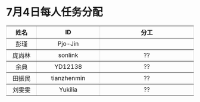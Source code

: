 # 7月4日每人任务分配<br>


<style>
  table.table{
    border:1px #DCDCDC;
  }
</style>
<table border="1" class="table" cellpadding="0" cellspacing="0" >
  <th  width="100px"}>姓名</th>
  <th  width="200px">ID</th>
  <th  width="400px">分工</th>
 
  <tr align="center">
    <td>彭瑾</td>
    <td>Pjo-Jin</td>
    <td></td>
  </tr>

  <tr align="center">
    <td>庞尚林</td>
    <td>sonlink</td>
    <td>??</td>
  </tr>

  <tr align="center">
    <td>余典</td>
    <td>YD12138</td>
    <td>??</td>
  </tr>

  <tr align="center">
    <td>田振民</td>
    <td>tianzhenmin</td>
    <td>??</td>
  </tr>

  <tr align="center">
    <td>刘雯雯</td>
    <td>Yukilia</td>
    <td>??</td>
  </tr>
</table>


 

